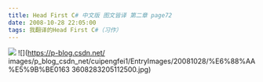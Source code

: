 ```yaml
---
title: Head First C# 中文版 图文皆译 第二章 page72
date: 2008-10-28 22:05:00
tags: 我翻译的Head First C#（习作）
---
```

![](https://p-blog.csdn.net/images/p_blog_csdn_net/cuipengfei1/EntryImages/20081028/%E6%88%AA%E5%9B%BE00633608283204175000.jpg) ![](https://p-blog.csdn.net/
images/p_blog_csdn_net/cuipengfei1/EntryImages/20081028/%E6%88%AA%E5%9B%BE0163
3608283205112500.jpg)



